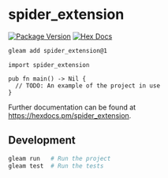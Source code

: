 # spider_extension

[![Package Version](https://img.shields.io/hexpm/v/spider_extension)](https://hex.pm/packages/spider_extension)
[![Hex Docs](https://img.shields.io/badge/hex-docs-ffaff3)](https://hexdocs.pm/spider_extension/)

```sh
gleam add spider_extension@1
```
```gleam
import spider_extension

pub fn main() -> Nil {
  // TODO: An example of the project in use
}
```

Further documentation can be found at <https://hexdocs.pm/spider_extension>.

## Development

```sh
gleam run   # Run the project
gleam test  # Run the tests
```
